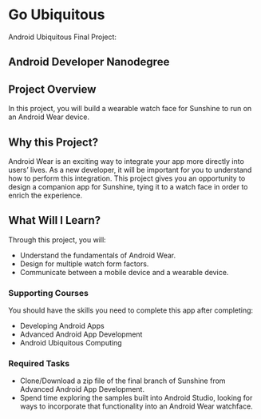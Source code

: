 # Go Ubiquitous
Android Ubiquitous Final Project:
## Android Developer Nanodegree

## Project Overview

In this project, you will build a wearable watch face for Sunshine to run on an Android Wear device.

## Why this Project?

Android Wear is an exciting way to integrate your app more directly into users’ lives. As a new developer, it will be important for you to understand how to perform this integration. This project gives you an opportunity to design a companion app for Sunshine, tying it to a watch face in order to enrich the experience.

## What Will I Learn?

Through this project, you will:

* Understand the fundamentals of Android Wear.
* Design for multiple watch form factors.
* Communicate between a mobile device and a wearable device.

### Supporting Courses

You should have the skills you need to complete this app after completing:

* Developing Android Apps
* Advanced Android App Development
* Android Ubiquitous Computing

### Required Tasks

* Clone/Download a zip file of the final branch of Sunshine from Advanced Android App Development.
* Spend time exploring the samples built into Android Studio, looking for ways to incorporate that functionality into an Android Wear watchface.